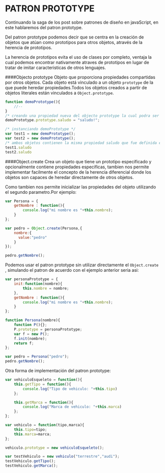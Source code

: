 PATRON PROTOTYPE
===================
Continuando la saga de los post sobre patrones de diseño en javaScript, en este hablaremos del patron prototype.

Del patron prototype podemos decir que se centra en la creación de objetos que atúan como prototipos para otros objetos, através de la herencia de prototipos.

La herencia de prototipos evita el uso de clases por completo, ventaja la cual podemos encontrar nativamente atraves de prototipos en lugar de tratar de imitar caracteristicas de otros lenguajes.

####Objecto prototype
Objeto que proporciona propiedades compartidas por otros objetos.
Cada objeto está vinculado a un objeto ```prototype``` de la que puede heredar propiedades.Todos los objetos creados a partir de objetos literales están vinculados a ```Object.prototype```.
```js
function demoPrototype(){
	//--
}
/* creando una propiedad nueva del objecto prototype la cual podra ser compartida en otros objetos */
demoPrototype.prototype.saludo = "saludo!";

/* instanciando demoPrototype */
var test1 = new demoPrototype();
var test2 = new demoPrototype();
/* ambos objetos contienen la misma propiedad saludo que fue definida en el prototype de demoPrototype */
test1.saludo
test2.saludo
```
####Object.create
Crea un objeto que tiene un prototipo especificado y opcionalmente contiene propiedades especificas, tambien nos permite implementar facilmente el concepto de la herencia diferencial donde los objetos son capaces de heredar directamente de otros objetos.

Como tambien nos permite inicializar las propiedades del objeto utilizando el segundo parametro.Por ejemplo:
```js
var Persona = {
	getNombre : function(){
		console.log("mi nombre es "+this.nombre);
	}
};

var pedro = Object.create(Persona,{
	nombre:{
      value:"pedro"
    }
});

pedro.getNombre();
```
Podemos usar el patron prototype sin utilizar directamente el
```Object.create ```, simulando el patron de acuerdo con el ejemplo anterior seria asi:
```js
var personaPrototype = {
	init:function(nombre){
		this.nombre = nombre;
	},
	getNombre : function(){
		console.log("mi nombre es "+this.nombre);
	}
};

function Persona(nombre){
	function P(){};
	P.prototype = personaPrototype;
	var f = new P();
	f.init(nombre);
	return f;
};

var pedro = Persona("pedro");
pedro.getNombre();
```
Otra forma de implementación del patron prototype:
```js
var vehiculoEsqueleto = function(){
	this.getTipo = function(){
		console.log("Tipo de vehiculo: "+this.tipo)
	};

	this.getMarca = function(){
		console.log("Marca de vehiculo: "+this.marca)
	};
};

var vehiculo = function(tipo,marca){
	this.tipo=tipo;
	this.marca=marca;
};

vehiculo.prototype = new vehiculoEsqueleto();

var testVehiculo = new vehiculo("terrestre","audi");
testVehiculo.getTipo();
testVehiculo.getMarca();
```
